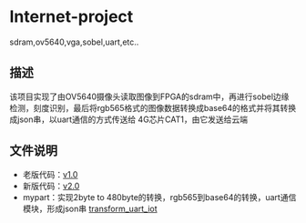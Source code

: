 # Internet-project
sdram,ov5640,vga,sobel,uart,etc..

## 描述
该项目实现了由OV5640摄像头读取图像到FPGA的sdram中，再进行sobel边缘检测，刻度识别，最后将rgb565格式的图像数据转换成base64的格式并将其转换成json串，以uart通信的方式传送给
4G芯片CAT1，由它发送给云端

## 文件说明
* 老版代码：[v1.0]()
* 新版代码：[v2.0]()
* mypart：实现2byte to 480byte的转换，rgb565到base64的转换，uart通信模块，形成json串 [transform_uart_iot]()
